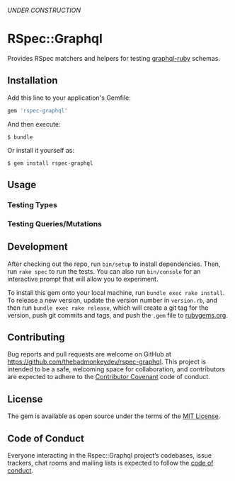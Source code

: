 _UNDER CONSTRUCTION_

# RSpec::Graphql

Provides RSpec matchers and helpers for testing [graphql-ruby] schemas.

## Installation

Add this line to your application's Gemfile:

```ruby
gem 'rspec-graphql'
```

And then execute:

    $ bundle

Or install it yourself as:

    $ gem install rspec-graphql

## Usage

### Testing Types

### Testing Queries/Mutations

## Development

After checking out the repo, run `bin/setup` to install dependencies. Then, run `rake spec` to run the tests. You can also run `bin/console` for an interactive prompt that will allow you to experiment.

To install this gem onto your local machine, run `bundle exec rake install`. To release a new version, update the version number in `version.rb`, and then run `bundle exec rake release`, which will create a git tag for the version, push git commits and tags, and push the `.gem` file to [rubygems.org](https://rubygems.org).

## Contributing

Bug reports and pull requests are welcome on GitHub at https://github.com/thebadmonkeydev/rspec-graphql. This project is intended to be a safe, welcoming space for collaboration, and contributors are expected to adhere to the [Contributor Covenant](http://contributor-covenant.org) code of conduct.

## License

The gem is available as open source under the terms of the [MIT License](https://opensource.org/licenses/MIT).

## Code of Conduct

Everyone interacting in the Rspec::Graphql project’s codebases, issue trackers, chat rooms and mailing lists is expected to follow the [code of conduct](https://github.com/thebadmonkeydev/rspec-graphql/blob/master/CODE_OF_CONDUCT.md).

[graphql-ruby]:https://github.com/rmosolgo/graphql-ruby
